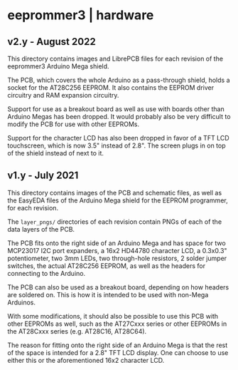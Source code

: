 # eeprommer3 | hardware

## v2.y - August 2022

This directory contains images and LibrePCB files for each revision of
the eeprommer3 Arduino Mega shield.

The PCB, which covers the whole Arduino as a pass-through shield,
holds a socket for the AT28C256 EEPROM. It also contains the EEPROM
driver circuitry and RAM expansion circuitry.

Support for use as a breakout board as well as use with boards other
than Arduino Megas has been dropped. It would probably also be very
difficult to modify the PCB for use with other EEPROMs.

Support for the character LCD has also been dropped in favor of a TFT
LCD touchscreen, which is now 3.5" instead of 2.8". The screen plugs in
on top of the shield instead of next to it.

## v1.y - July 2021

This directory contains images of the PCB and schematic files, as well as
the EasyEDA files of the Arduino Mega shield for the EEPROM programmer,
for each revision.

The `layer_pngs/` directories of each revision contain PNGs of each of the
data layers of the PCB.

The PCB fits onto the right side of an Arduino Mega and has space for
two MCP23017 I2C port expanders, a 16x2 HD44780 character LCD, a 0.3x0.3"
potentiometer, two 3mm LEDs, two through-hole resistors, 2 solder jumper
switches, the actual AT28C256 EEPROM, as well as the headers for connecting
to the Arduino.

The PCB can also be used as a breakout board, depending on how headers are soldered on.
This is how it is intended to be used with non-Mega Arduinos.

With some modifications, it should also be possible to use this PCB with
other EEPROMs as well, such as the AT27Cxxx series or other EEPROMs in the
AT28Cxxx series (e.g. AT28C16, AT28C64).

The reason for fitting onto the right side of an Arduino Mega is that
the rest of the space is intended for a 2.8" TFT LCD display. One can
choose to use either this or the aforementioned 16x2 character LCD.
